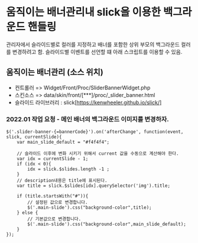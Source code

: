 # 움직이는 배너관리내 slick을 이용한 백그라운드 핸들링

관리자에서 슬라이드별로 컬러를 지정하고 배너를 포함한 상위 부모의 백그라운드 컬러를 변경하려고 함. 슬라이드별 이벤트를 선언할 떄 아래 스크립트를 이용할 수 있음.

## 움직이는 배너관리 (소스 위치)

* 컨트롤러 => Widget/Front/Proc/SliderBannerWidget.php
* 스킨소스 => data/skin/front/[***]/proc/_slider_banner.html
* 슬라이드 라이브러리 : slick[https://kenwheeler.github.io/slick/]

### 2022.01 작업 요청 - 메인 배너의 백그라운드 이미지를 변경하자.

```
$('.slider-banner-{=bannerCode}').on('afterChange', function(event, slick, currentSlide){
    var main_slide_default = "#f4f4f4";

    // 슬라이드 이후에 변화 시키기 위해서 current 값을 수동으로 계산해야 한다.
    var idx = currentSlide - 1;
    if (idx < 0){
	    idx = slick.$slides.length -1 ;
    }
    // description내용은 title에 표시된다.
    var title = slick.$slides[idx].querySelector('img').title;
    
    if (title.startsWith("#")){
	    // 설정된 값으로 변경합니다. 
	    $('.main-slide').css("background-color",title);
    } else {
	    // 기본값으로 변경합니다. 
	    $('.main-slide').css("background-color",main_slide_default);
    }
});
```